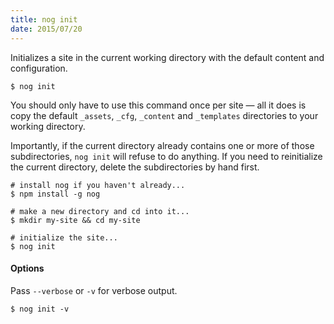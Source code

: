 ```yaml
---
title: nog init
date: 2015/07/20
---
```


Initializes a site in the current working directory with the default content and configuration.

```
$ nog init
```

You should only have to use this command once per site &mdash; all it does is copy the default `_assets`, `_cfg`, `_content` and `_templates` directories to your working directory.

Importantly, if the current directory already contains one or more of those subdirectories, `nog init` will refuse to do anything. If you need to reinitialize the current directory, delete the subdirectories by hand first.

```
# install nog if you haven't already...
$ npm install -g nog

# make a new directory and cd into it...
$ mkdir my-site && cd my-site

# initialize the site...
$ nog init
```

#### Options
Pass `--verbose` or `-v`  for verbose output.

```
$ nog init -v
```
